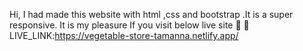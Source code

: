Hi,
I had made this website with html ,css and bootstrap .It is a super responsive. It is my pleasure If you visit below live site 🙂 🙂 
LIVE_LINK:https://vegetable-store-tamanna.netlify.app/
